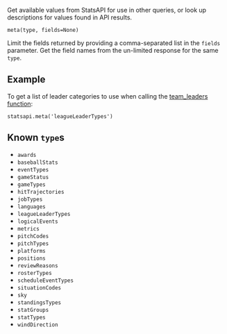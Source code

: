 Get available values from StatsAPI for use in other queries, or look up descriptions for values found in API results.

`meta(type, fields=None)`

Limit the fields returned by providing a comma-separated list in the `fields` parameter. Get the field names from the un-limited response for the same `type`.

## Example

To get a list of leader categories to use when calling the [team_leaders function](https://github.com/toddrob99/MLB-StatsAPI/wiki/Function:-team_leaders):

`statsapi.meta('leagueLeaderTypes')`

## Known `type`s
* `awards`
* `baseballStats`
* `eventTypes`
* `gameStatus`
* `gameTypes`
* `hitTrajectories`
* `jobTypes`
* `languages`
* `leagueLeaderTypes`
* `logicalEvents`
* `metrics`
* `pitchCodes`
* `pitchTypes`
* `platforms`
* `positions`
* `reviewReasons`
* `rosterTypes`
* `scheduleEventTypes`
* `situationCodes`
* `sky`
* `standingsTypes`
* `statGroups`
* `statTypes`
* `windDirection`
